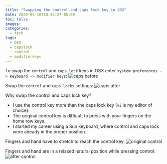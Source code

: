 ```yaml
---
title: "Swapping the control and caps lock key in OSX"
date: 2020-05-16T10:45:27-05:00
toc: false
images:
categories:
  - tech
tags:
  - OSX
  - capslock
  - control
  - modifierkeys
---
```


To swap the `control` and `caps lock` keys in OSX enter `system preferences -> keyboard -> modifier keys`:
![caps before](/images/swapcapsbefore.png)

Swap the `control` and `caps locks` settings:
![caps after](/images/swapcapsafter.png)


Why swap the control and caps lock key?  

- I use the control key more than the caps lock key (`vi` is my editor of choice).
- The original control key is difficult to press with your fingers on the home row keys.
- I started my career using a Sun keyboard, where control and caps lock were already in the proper position.

Fingers and hand have to stretch to reach the control key:
![original control](/images/origcontrol.JPG)

Fingers and hand are in a relaxed natural position while pressing control:
![after control](/images/mappedcontrol.JPG)
